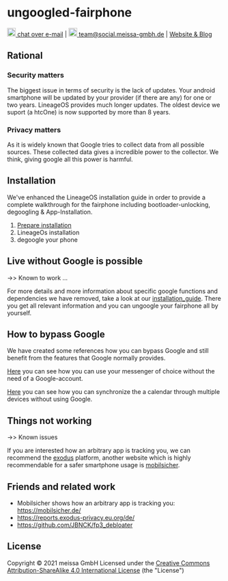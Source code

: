# ungoogled-fairphone

[<img src="https://domaindrivenarchitecture.org/img/delta-chat.svg" width=20 alt="DeltaChat"> chat over e-mail](mailto:buero@meissa-gmbh.de?subject=community-chat) | [<img src="https://meissa-gmbh.de/img/community/Mastodon_Logotype.svg" width=20 alt="team@social.meissa-gmbh.de"> team@social.meissa-gmbh.de](https://social.meissa-gmbh.de/@team) | [Website & Blog](https://domaindrivenarchitecture.org)

## Rational
### Security matters

The biggest issue in terms of security is the lack of updates. Your android smartphone will be updated by your provider (if there are any) for one or two years. LineageOS provides much longer updates. The oldest device we suport (a htcOne) is now supported by more than 8 years.

### Privacy matters

As it is widely known that Google tries to collect data from all possible sources. These collected data gives a incredible power to the collector. We think, giving google all this power is harmful.

## Installation

We've enhanced the LineageOS installation guide in order to provide a complete walkthrough for the fairphone including bootloader-unlocking, degoogling & App-Installation.

1. [Prepare installation](Guides/PrepareInstallation.md)
2. LineageOs installation
3. degoogle your phone


## Live without Google is possible

->> Known to work ...


For more details and more information about specific google functions and dependencies we have removed, take a look at our [installation_guide][guide]. There you get all relevant information and you can ungoogle your fairphone all by yourself.

## How to bypass Google

We have created some references how you can bypass Google and still benefit from the features that Google normally provides.

[Here][messenger] you can see how you can use your messenger of choice without the need of a Google-account.

[Here][calendar] you can see how you can synchronize the a calendar through multiple devices without using Google.

## Things not working

->> Known issues


If you are interested how an arbitrary app is tracking you, we can recommend the [exodus][privacy] platform, another website which is highly recommendable for a safer smartphone usage is [mobilsicher][privacyII].



## Friends and related work

* Mobilsicher shows how an arbitrary app is tracking you: https://mobilsicher.de/
* https://reports.exodus-privacy.eu.org/de/
* https://github.com/JBNCK/fp3_debloater


## License

Copyright © 2021 meissa GmbH
Licensed under the [Creative Commons Attribution-ShareAlike 4.0 International License](LICENSE) (the "License")

[guide]: https://gitlab.com/domaindrivenarchitecture/ungoogled-fairphone/-/blob/main/installation_guide.md
[privacy]: https://reports.exodus-privacy.eu.org/de/
[messenger]: https://gitlab.com/domaindrivenarchitecture/ungoogled-fairphone/-/blob/main/messenger_without_PlayStore.md
[calendar]: https://gitlab.com/domaindrivenarchitecture/ungoogled-fairphone/-/blob/main/sync_calender.md
[privacyII]: https://mobilsicher.de/
